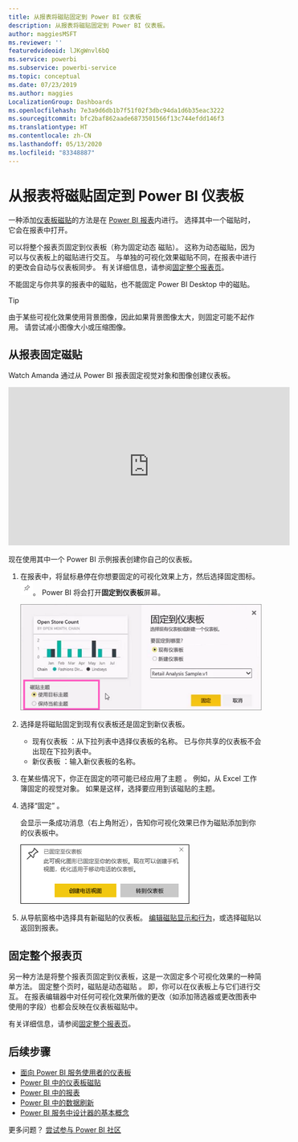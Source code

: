 ```yaml
---
title: 从报表将磁贴固定到 Power BI 仪表板
description: 从报表将磁贴固定到 Power BI 仪表板。
author: maggiesMSFT
ms.reviewer: ''
featuredvideoid: lJKgWnvl6bQ
ms.service: powerbi
ms.subservice: powerbi-service
ms.topic: conceptual
ms.date: 07/23/2019
ms.author: maggies
LocalizationGroup: Dashboards
ms.openlocfilehash: 7e3a9d6db1b7f51f02f3dbc94da1d6b35eac3222
ms.sourcegitcommit: bfc2baf862aade6873501566f13c744efdd146f3
ms.translationtype: HT
ms.contentlocale: zh-CN
ms.lasthandoff: 05/13/2020
ms.locfileid: "83348887"
---
```

# <a name="pin-a-tile-to-a-power-bi-dashboard-from-a-report"></a>从报表将磁贴固定到 Power BI 仪表板

一种添加[仪表板磁贴](../consumer/end-user-tiles.md)的方法是在 [Power BI 报表](../consumer/end-user-reports.md)内进行。 选择其中一个磁贴时，它会在报表中打开。

可以将整个报表页固定到仪表板（称为固定动态  磁贴）。 这称为动态磁贴，因为可以与仪表板上的磁贴进行交互。 与单独的可视化效果磁贴不同，在报表中进行的更改会自动与仪表板同步。 有关详细信息，请参阅[固定整个报表页](#pin-an-entire-report-page)。

不能固定与你共享的报表中的磁贴，也不能固定 Power BI Desktop 中的磁贴。 

> [!TIP]
> 由于某些可视化效果使用背景图像，因此如果背景图像太大，则固定可能不起作用。 请尝试减小图像大小或压缩图像。  
> 
> 

## <a name="pin-a-tile-from-a-report"></a>从报表固定磁贴
Watch Amanda 通过从 Power BI 报表固定视觉对象和图像创建仪表板。
    

<iframe width="560" height="315" src="https://www.youtube.com/embed/lJKgWnvl6bQ" frameborder="0" allowfullscreen></iframe>

现在使用其中一个 Power BI 示例报表创建你自己的仪表板。

1. 在报表中，将鼠标悬停在你想要固定的可视化效果上方，然后选择固定图标。 ![固定图标](media/service-dashboard-pin-tile-from-report/pbi_pintile_small.png)。 Power BI 将会打开**固定到仪表板**屏幕。
   
     ![固定到仪表板窗口](media/service-dashboard-pin-tile-from-report/pbi_themes2.png)
2. 选择是将磁贴固定到现有仪表板还是固定到新仪表板。
   
   * 现有仪表板  ：从下拉列表中选择仪表板的名称。 已与你共享的仪表板不会出现在下拉列表中。
   * 新仪表板  ：输入新仪表板的名称。
3. 在某些情况下，你正在固定的项可能已经应用了主题  。 例如，从 Excel 工作簿固定的视觉对象。 如果是这样，选择要应用到该磁贴的主题。
4. 选择“固定”  。
   
   会显示一条成功消息（右上角附近），告知你可视化效果已作为磁贴添加到你的仪表板中。
   
   ![成功消息](media/service-dashboard-pin-tile-from-report/pinsuccess.png)
5. 从导航窗格中选择具有新磁贴的仪表板。 [编辑磁贴显示和行为](service-dashboard-edit-tile.md)，或选择磁贴以返回到报表。

## <a name="pin-an-entire-report-page"></a>固定整个报表页
另一种方法是将整个报表页固定到仪表板，这是一次固定多个可视化效果的一种简单方法。 固定整个页时，磁贴是动态磁贴  。 即，你可以在仪表板上与它们进行交互。 在报表编辑器中对任何可视化效果所做的更改（如添加筛选器或更改图表中使用的字段）也都会反映在仪表板磁贴中。  

有关详细信息，请参阅[固定整个报表页](service-dashboard-pin-live-tile-from-report.md)。

## <a name="next-steps"></a>后续步骤
- [面向 Power BI 服务使用者的仪表板](../consumer/end-user-dashboards.md)
- [Power BI 中的仪表板磁贴](../consumer/end-user-tiles.md)
- [Power BI 中的报表](../consumer/end-user-reports.md)
- [Power BI 中的数据刷新](../connect-data/refresh-data.md)
- [Power BI 服务中设计器的基本概念](../fundamentals/service-basic-concepts.md)

更多问题？ [尝试参与 Power BI 社区](https://community.powerbi.com/)
